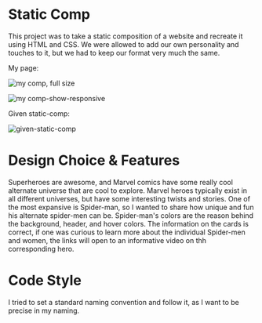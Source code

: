 # Static Comp

This project was to take a static composition of a website and recreate it using HTML and CSS. We were allowed to add our own personality and touches to it, but we had to keep our format very much the same.

My page:

![my comp, full size](https://i.postimg.cc/rK641Fsp/Snip20181211-8.png)

![my comp-show-responsive](https://i.postimg.cc/PJrQJxvs/Snip20181211-7.png)


Given static-comp:

![given-static-comp](https://i.postimg.cc/Pr7Qfdt9/Snip20181211-9.png)
   

# Design Choice & Features

Superheroes are awesome, and Marvel comics have some really cool alternate universe that are cool to explore.  Marvel heroes typically exist in all different universes, but have some interesting twists and stories. One of the most expansive is Spider-man, so I wanted to share how unique and fun his alternate spider-men can be. Spider-man's colors are the reason behind the background, header, and hover colors. The information on the cards is correct, if one was curious to learn more about the individual Spider-men and women, the links will open to an informative video on thh corresponding hero.

# Code Style

I tried to set a standard naming convention and follow it, as I want to be precise in my naming.

